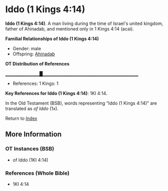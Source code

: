 # Iddo (1 Kings 4:14)
**Iddo (1 Kings 4:14)**. 
A man living during the time of Israel's united kingdom, father of Ahinadab, and mentioned only in 1 Kings 4:14 (acai). 




**Familial Relationships of Iddo (1 Kings 4:14)**


* Gender: male
* Offspring: [Ahinadab](Ahinadab.md)


**OT Distribution of References**

▁▁▁▁▁▁▁▁▁▁█▁▁▁▁▁▁▁▁▁▁▁▁▁▁▁▁▁▁▁▁▁▁▁▁▁▁▁▁
* References: 1 Kings: 1



**Key References for Iddo (1 Kings 4:14)**: 
1KI 4:14. 


In the Old Testament (BSB), words representing “Iddo (1 Kings 4:14)” are translated as 
*of Iddo* (1x). 




Return to [Index](00-Index.md)

## More Information

### OT Instances (BSB)

* of Iddo (1KI 4:14)



### References (Whole Bible)

* 1KI 4:14



